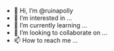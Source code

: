 - 👋 Hi, I’m @ruinapolly
- 👀 I’m interested in ...
- 🌱 I’m currently learning ...
- 💞️ I’m looking to collaborate on ...
- 📫 How to reach me ...

<!---
ruinapolly/ruinapolly is a ✨ special ✨ repository because its `README.md` (this file) appears on your GitHub profile.
You can click the Preview link to take a look at your changes.
--->
